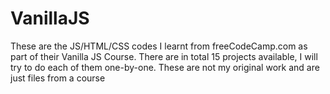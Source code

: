 # VanillaJS
These are the JS/HTML/CSS codes I learnt from freeCodeCamp.com as part of their Vanilla JS Course.
There are in total 15 projects available, I will try to do each of them one-by-one.
These are not my original work and are just files from a course
